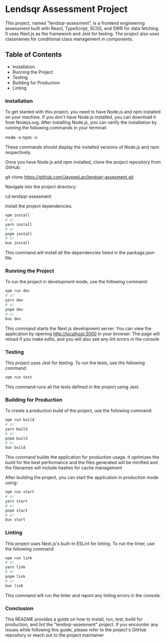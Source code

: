 # Lendsqr Assessment Project

This project, named "lendsqr-assesment", is a frontend engineering assessment built with React, TypeScript, SCSS, and SWR for data fetching. It uses Next.js as the framework and Jest for testing. The project also uses classnames for conditional class management in components.

## Table of Contents

- Installation
- Running the Project
- Testing
- Building for Production
- Linting

### Installation

To get started with this project, you need to have Node.js and npm installed on your machine. If you don't have Node.js installed, you can download it from Nodejs.org. After installing Node.js, you can verify the installation by running the following commands in your terminal:

node -v
npm -v

These commands should display the installed versions of Node.js and npm respectively.

Once you have Node.js and npm installed, clone the project repository from GitHub:

git clone https://github.com/JaypeeLan/lendsqr-assesment.git

Navigate into the project directory:

cd lendsqr-assesment

Install the project dependencies:

```bash
npm install
# or
yarn install
# or
pnpm install
# or
bun install
```

This command will install all the dependencies listed in the package.json file.

### Running the Project

To run the project in development mode, use the following command:

```bash
npm run dev
# or
yarn dev
# or
pnpm dev
# or
bun dev
```

This command starts the Next.js development server. You can view the application by opening [http://localhost:3000](http://localhost:3000) in your browser. The page will reload if you make edits, and you will also see any lint errors in the console

### Testing

This project uses Jest for testing. To run the tests, use the following command:

```bash
npm run test
```

This command runs all the tests defined in the project using Jest.

### Building for Production

To create a production build of the project, use the following command:

```bash
npm run build
# or
yarn build
# or
pnpm build
# or
bun build
```

This command builds the application for production usage. It optimizes the build for the best performance and the files generated will be minified and the filenames will include hashes for cache management

After building the project, you can start the application in production mode using:

```bash
npm run start
# or
yarn start
# or
pnpm start
# or
bun start
```

### Linting

This project uses Next.js's built-in ESLint for linting. To run the linter, use the following command:

```bash
npm run link
# or
yarn link
# or
pnpm link
# or
bun link
```

This command will run the linter and report any linting errors in the console.

### Conclusion

This README provides a guide on how to install, run, test, build for production, and lint the "lendsqr-assesment" project. If you encounter any issues while following this guide, please refer to the project's GitHub repository or reach out to the project maintainer

